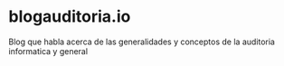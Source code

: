 # blogauditoria.io
Blog que habla acerca de las generalidades y conceptos de la auditoria informatica y general
